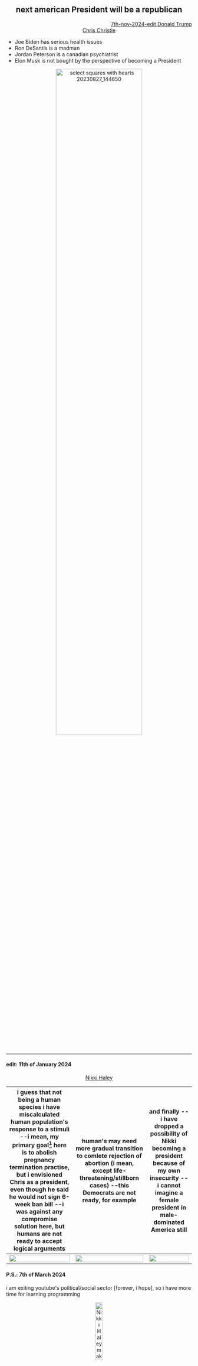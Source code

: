 ## <div align="center">next american President will be a republican</div>
<div align="right"><ins>7th-nov-2024-edit Donald Trump</ins></div>

<div align="center"><ins>Chris Christie</ins></div>


- Joe Biden has serious health issues
- Ron DeSantis is a madman
- Jordan Peterson is a canadian psychiatrist
- Elon Musk is not bought by the perspective of becoming a President

<p align="center">
 <img width="68%" alt="select squares with hearts 20230827_144650" title="select squares with hearts 20230827_144650" src="https://github.com/irulanCorrino/eggnog-dominance/assets/98284211/3375d852-1671-4368-a6e6-dbd5ba40940b">
</p>

---

#### edit: 11th of January 2024

<div align="center"><ins>Nikki Haley</ins></div>

i guess that not being a human species i have miscalculated human population's response to a stimuli --i mean, my primary goal[^1] here is to abolish pregnancy termination practise, but i envisioned Chris as a president, even though he said he would not sign 6-week ban bill --i was against any compromise solution here, but humans are not ready to accept logical arguments | human's may need more gradual transition to comlete rejection of abortion (i mean, except life-threatening/stillborn cases) --this Democrats are not ready, for example | and finally --i have dropped a possibility of Nikki becoming a president because of my own insecurity --i cannot imagine a female president in male-dominated America still
:-: | :-: | :-:
[<img src="https://img.youtube.com/vi/TGDgnuWzLY8/maxresdefault.jpg" width="100%">](https://www.youtube.com/watch?v=TGDgnuWzLY8) | [<img src="https://img.youtube.com/vi/nqsNb6TFMQM/maxresdefault.jpg" width="100%">](https://www.youtube.com/watch?v=nqsNb6TFMQM) | [<img src="https://img.youtube.com/vi/QJacful-tII/maxresdefault.jpg" width="100%">](https://www.youtube.com/watch?v=QJacful-tII)

#### P.S.: 7th of March 2024
i am exiting youtube's political/social sector [forever, i hope], so i have more time for learning programming
<a href="https://www.youtube.com/watch?v=X_5IXAEebo4">
 <p align="center">
  <img width="20%" alt="Nikki Haley making an announcement as she dropped out of race" title="Nikki Haley making an announcement as she dropped out of race" src="https://img.youtube.com/vi/X_5IXAEebo4/maxresdefault.jpg">
 </p>
</a>

<ins>Nikki Haley has dropped out of race [so no success for me with implementing an abortion ban now], i am recollecting my other time i had not had my promised reward --i had taken participation in youtube "Scott's bass lessons" channel's [giveaways](https://www.youtube.com/watch?v=0tGIUnCiNhQ) --i had completed a lot of their quests and had sent them a couple of sad messages ...but they had no real physical bass guitar for me to gift ...i had stopped watching their lessons back then</ins>

...so i have more time for real learning

[^1]: i had received this task as my first major task while i was an embrio --my amha gave it (here i use this word for 'God', its approximate translation is 'mother')











